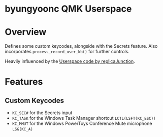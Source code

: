 byungyoonc QMK Userspace
========================

# Overview
Defines some custom keycodes, alongside with the Secrets feature. Also incorporates `process_record_user_kb()` for further controls.

Heavily influenced by the [Userspace code by replicaJunction](../replicaJunction/readme.md).

# Features

## Custom Keycodes
- `KC_SEC#` for the Secrets input
- `KC_TASK` for the Windows Task Manager shortcut `LCTL(LSFT(KC_ESC))`
- `KC_MMUT` for the Windows PowerToys Conference Mute microphone `LSG(KC_A)`
